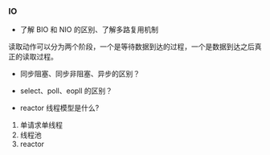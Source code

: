 ### IO
- 了解 BIO 和 NIO 的区别、了解多路复用机制

读取动作可以分为两个阶段，一个是等待数据到达的过程，一个是数据到达之后真正的读取过程。

- 同步阻塞、同步非阻塞、异步的区别？

- select、poll、eopll 的区别？

- reactor 线程模型是什么?

1. 单请求单线程
2. 线程池
3. reactor